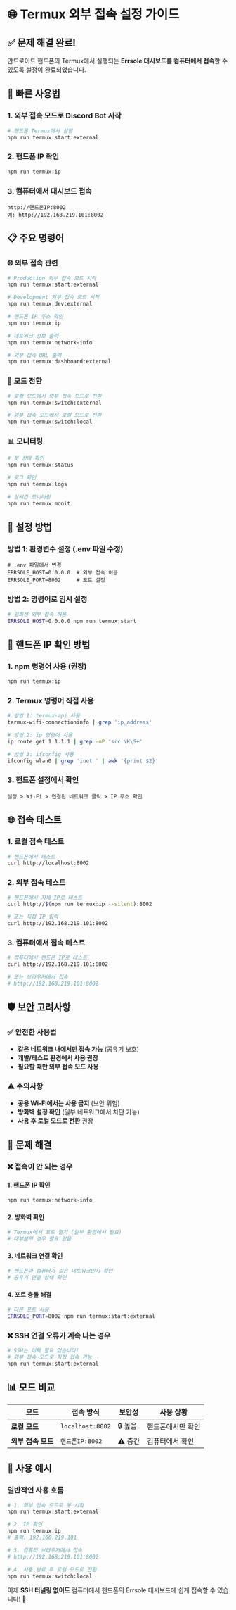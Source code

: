 # 🌐 Termux 외부 접속 설정 가이드

## ✅ **문제 해결 완료!**

안드로이드 핸드폰의 Termux에서 실행되는 **Errsole 대시보드를 컴퓨터에서 접속**할 수 있도록 설정이 완료되었습니다.

## 🚀 **빠른 사용법**

### **1. 외부 접속 모드로 Discord Bot 시작**
```bash
# 핸드폰 Termux에서 실행
npm run termux:start:external
```

### **2. 핸드폰 IP 확인**
```bash
npm run termux:ip
```

### **3. 컴퓨터에서 대시보드 접속**
```
http://핸드폰IP:8002
예: http://192.168.219.101:8002
```

## 📋 **주요 명령어**

### **🌐 외부 접속 관련**
```bash
# Production 외부 접속 모드 시작
npm run termux:start:external

# Development 외부 접속 모드 시작  
npm run termux:dev:external

# 핸드폰 IP 주소 확인
npm run termux:ip

# 네트워크 정보 출력
npm run termux:network-info

# 외부 접속 URL 출력
npm run termux:dashboard:external
```

### **🔄 모드 전환**
```bash
# 로컬 모드에서 외부 접속 모드로 전환
npm run termux:switch:external

# 외부 접속 모드에서 로컬 모드로 전환
npm run termux:switch:local
```

### **📊 모니터링**
```bash
# 봇 상태 확인
npm run termux:status

# 로그 확인
npm run termux:logs

# 실시간 모니터링
npm run termux:monit
```

## 🔧 **설정 방법**

### **방법 1: 환경변수 설정 (.env 파일 수정)**
```env
# .env 파일에서 변경
ERRSOLE_HOST=0.0.0.0  # 외부 접속 허용
ERRSOLE_PORT=8002     # 포트 설정
```

### **방법 2: 명령어로 임시 설정**
```bash
# 일회성 외부 접속 허용
ERRSOLE_HOST=0.0.0.0 npm run termux:start
```

## 📱 **핸드폰 IP 확인 방법**

### **1. npm 명령어 사용 (권장)**
```bash
npm run termux:ip
```

### **2. Termux 명령어 직접 사용**
```bash
# 방법 1: termux-api 사용
termux-wifi-connectioninfo | grep 'ip_address'

# 방법 2: ip 명령어 사용
ip route get 1.1.1.1 | grep -oP 'src \K\S+'

# 방법 3: ifconfig 사용
ifconfig wlan0 | grep 'inet ' | awk '{print $2}'
```

### **3. 핸드폰 설정에서 확인**
```
설정 > Wi-Fi > 연결된 네트워크 클릭 > IP 주소 확인
```

## 🌐 **접속 테스트**

### **1. 로컬 접속 테스트**
```bash
# 핸드폰에서 테스트
curl http://localhost:8002
```

### **2. 외부 접속 테스트**
```bash
# 핸드폰에서 자체 IP로 테스트
curl http://$(npm run termux:ip --silent):8002

# 또는 직접 IP 입력
curl http://192.168.219.101:8002
```

### **3. 컴퓨터에서 접속 테스트**
```bash
# 컴퓨터에서 핸드폰 IP로 테스트
curl http://192.168.219.101:8002

# 또는 브라우저에서 접속
# http://192.168.219.101:8002
```

## 🛡️ **보안 고려사항**

### **✅ 안전한 사용법**
- **같은 네트워크 내에서만 접속 가능** (공유기 보호)
- **개발/테스트 환경에서 사용 권장**
- **필요할 때만 외부 접속 모드 사용**

### **⚠️ 주의사항**
- **공용 Wi-Fi에서는 사용 금지** (보안 위험)
- **방화벽 설정 확인** (일부 네트워크에서 차단 가능)
- **사용 후 로컬 모드로 전환** 권장

## 🔧 **문제 해결**

### **❌ 접속이 안 되는 경우**

#### **1. 핸드폰 IP 확인**
```bash
npm run termux:network-info
```

#### **2. 방화벽 확인**
```bash
# Termux에서 포트 열기 (일부 환경에서 필요)
# 대부분의 경우 필요 없음
```

#### **3. 네트워크 연결 확인**
```bash
# 핸드폰과 컴퓨터가 같은 네트워크인지 확인
# 공유기 연결 상태 확인
```

#### **4. 포트 충돌 해결**
```bash
# 다른 포트 사용
ERRSOLE_PORT=8002 npm run termux:start:external
```

### **❌ SSH 연결 오류가 계속 나는 경우**
```bash
# SSH는 이제 필요 없습니다!
# 외부 접속 모드로 직접 접속 가능
npm run termux:start:external
```

## 📊 **모드 비교**

| 모드 | 접속 방식 | 보안성 | 사용 상황 |
|------|-----------|--------|-----------|
| **로컬 모드** | `localhost:8002` | 🔒 높음 | 핸드폰에서만 확인 |
| **외부 접속 모드** | `핸드폰IP:8002` | ⚠️ 중간 | 컴퓨터에서 확인 |

## 🎉 **사용 예시**

### **일반적인 사용 흐름**
```bash
# 1. 외부 접속 모드로 봇 시작
npm run termux:start:external

# 2. IP 확인
npm run termux:ip
# 출력: 192.168.219.101

# 3. 컴퓨터 브라우저에서 접속
# http://192.168.219.101:8002

# 4. 사용 완료 후 로컬 모드로 전환
npm run termux:switch:local
```

이제 **SSH 터널링 없이도** 컴퓨터에서 핸드폰의 Errsole 대시보드에 쉽게 접속할 수 있습니다! 🎉